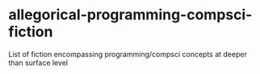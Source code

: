 # allegorical-programming-compsci-fiction
List of fiction encompassing programming/compsci concepts at deeper than surface level
